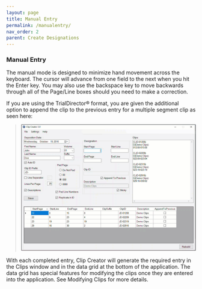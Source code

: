```yaml
---
layout: page
title: Manual Entry
permalink: /manualentry/
nav_order: 2
parent: Create Designations
---
```


### Manual Entry

The manual mode is designed to minimize hand movement across the keyboard. The cursor will advance from one field to the next when you hit the Enter key. You may also use the backspace key to move backwards through all of the Page/Line boxes should you need to make a correction.

If you are using the TrialDirector® format, you are given the additional option to append the clip to the 
previous entry for a multiple segment clip as seen here:

> ![Screen Grab -  Animation Append to Previous](../assets/manualClipEntry_appendToPrevious.gif)

With each completed entry, Clip Creator will generate the required entry in the Clips window and in the data grid at the bottom of the application. The data grid has special features for modifying the clips once they are entered into the application.  See Modifying Clips for more details.